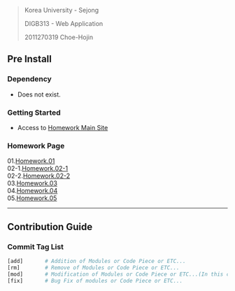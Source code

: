> Korea University - Sejong
> 
> DIGB313 - Web Application
>
> 2011270319 Choe-Hojin

## Pre Install

### Dependency

- Does not exist.

### Getting Started

- Access to [Homework Main Site](https://plelab.github.io/DIGB313/)

### Homework Page

01.[Homework.01](https://plelab.github.io/DIGB313/homework1)  
02-1.[Homework.02-1](https://plelab.github.io/DIGB313/homework2/project21.html)  
02-2.[Homework.02-2](https://plelab.github.io/DIGB313/homework2/project22.html)  
03.[Homework.03](https://plelab.github.io/DIGB313/homework3/project03.html)  
04.[Homework.04](https://plelab.github.io/DIGB313/homework4)  
05.[Homework.05](https://plelab.github.io/DIGB313/homework5)

---

## Contribution Guide

### Commit Tag List

```bash
[add]       # Addition of Modules or Code Piece or ETC...
[rm]        # Remove of Modules or Code Piece or ETC...
[mod]       # Modification of Modules or Code Piece or ETC...(In this case, When modification is generated without bug fix)
[fix]       # Bug Fix of modules or Code Piece or ETC...
```
